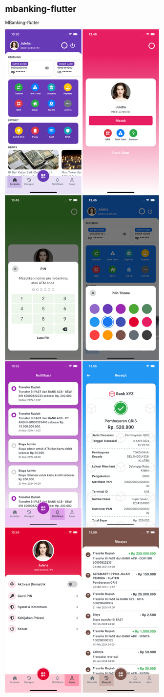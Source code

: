 # mbanking-flutter
MBanking-flutter

<p float="left">
  <img src="https://raw.githubusercontent.com/gust4m4n/mbanking-flutter/main/readme/mbx_home.png" width="250">
  <img src="https://raw.githubusercontent.com/gust4m4n/mbanking-flutter/main/readme/mbx_relogin.png" width="250">
  <img src="https://raw.githubusercontent.com/gust4m4n/mbanking-flutter/main/readme/mbx_relogin_pin.png" width="250">
  <img src="https://raw.githubusercontent.com/gust4m4n/mbanking-flutter/main/readme/mbx_theme.png" width="250">
  <img src="https://raw.githubusercontent.com/gust4m4n/mbanking-flutter/main/readme/mbx_notifications.png" width="250">
  <img src="https://raw.githubusercontent.com/gust4m4n/mbanking-flutter/main/readme/mbx_receipt.png" width="250">
  <img src="https://raw.githubusercontent.com/gust4m4n/mbanking-flutter/main/readme/mbx_profile.png" width="250">
  <img src="https://raw.githubusercontent.com/gust4m4n/mbanking-flutter/main/readme/mbx_history.png" width="250">
</p>

